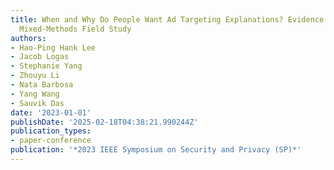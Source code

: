 ```yaml
---
title: When and Why Do People Want Ad Targeting Explanations? Evidence from a Four-Week,
  Mixed-Methods Field Study
authors:
- Hao-Ping Hank Lee
- Jacob Logas
- Stephanie Yang
- Zhouyu Li
- Nata Barbosa
- Yang Wang
- Sauvik Das
date: '2023-01-01'
publishDate: '2025-02-18T04:38:21.990244Z'
publication_types:
- paper-conference
publication: '*2023 IEEE Symposium on Security and Privacy (SP)*'
---
```

